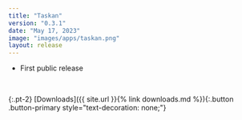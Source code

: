 ```yaml
---
title: "Taskan"
version: "0.3.1"
date: "May 17, 2023"
image: "images/apps/taskan.png"
layout: release
---
```


- First public release

<br />

{:.pt-2}
[Downloads]({{ site.url }}{% link downloads.md %}){:.button .button-primary style="text-decoration: none;"}
